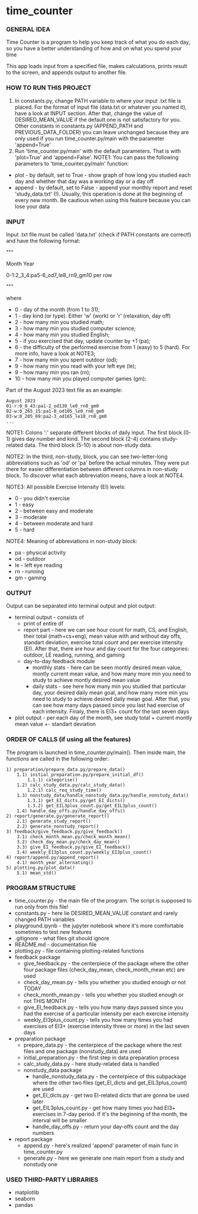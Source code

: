 # time_counter


### GENERAL IDEA
Time Counter is a program to help you keep track of what you do each day, so you have a better understanding of how and on what you spend your time

This app loads input from a specified file, makes calculations, prints result to the screen, and appends output to another file.


### HOW TO RUN THIS PROJECT
1) In constants.py, change PATH variable to where your input .txt file is placed. For the format of input file (data.txt or whatever you named it), have a look at INPUT section. After that, change the value of DESIRED_MEAN_VALUE if the default one is not satisfactory for you. Other constants in constants.py (APPEND_PATH and PREVIOUS_DATA_FOLDER) you can leave unchanged because they are only used if you run time_counter.py/main with the parameter 'append=True'
2) Run 'time_counter.py/main' with the default parameters. That is with 'plot=True' and 'append=False'.
NOTE1: You can pass the following parameters to 'time_counter.py/main' function:
- plot - by default, set to True - show graph of how long you studied each day and whether that day was a working day or a day off
- append - by default, set to False - append your monthly report and reset 'study_data.txt' (!). Usually, this operation is done at the beginning of every new month. Be cautious when using this feature because you can lose your data


### INPUT
Input .txt file must be called 'data.txt' (check if PATH constants are correct!) and have the following format:

"""

  Month Year
  
  0-1:2_3_4:pa5-6_od7_le8_rn9_gm10 per row

"""

where
- 0 - day of the month (from 1 to 31);
- 1 - day kind (or type). Either 'w' (work) or 'r' (relaxation, day off)
- 2 - how many min you studied math;
- 3 - how many min you studied computer science;
- 4 - how many min you studied English;
- 5 - if you exercised that day, update counter by +1 (pa);
- 6 - the difficulty of the performed exercise from 1 (easy) to 5 (hard). For more info, have a look at NOTE3;
- 7 - how many min you spent outdoor (od);
- 9 - how many min you read with your left eye (le);
- 9 - how many min you ran (rn);
- 10 - how many min you played computer games (gm);

Part of the August 2023 text file as an example:

    August 2023
    01-r:0_0_43:pa1-2_od130_le0_rn0_gm0
    02-w:0_265_15:pa1-0_od105_le0_rn0_gm0
    03-w:0_205_69:pa2-3_od165_le10_rn0_gm0
    ...

NOTE1: Colons ':' separate different blocks of daily input. The first block (0-1) gives day number and kind. The second block (2-4) contains study-related data. The third block (5-10) is about non-study data.

NOTE2: In the third, non-study, block, you can see two-letter-long abbreviations such as 'od' or 'pa' before the actual minutes. They were put there for easier differentiation between different columns in non-study block. To discover what each abbreviation means, have a look at NOTE4.

NOTE3: All possible Exercise Intensity (EI) levels:
- 0 - you didn't exercise
- 1 - easy
- 2 - between easy and moderate
- 3 - moderate
- 4 - between moderate and hard
- 5 - hard

NOTE4: Meaning of abbreviations in non-study block:
- pa - physical activity
- od - outdoor
- le - left eye reading
- rn - running
- gm - gaming


### OUTPUT
Output can be separated into terminal output and plot output:
- terminal output - consists of
    - print of entire df
    - report part - here we can see hour count for math, CS, and English, their total (math+cs+eng), mean value with and without day offs, standart deviation, exercise total count and per exercise intensity (EI). After that, there are hour and day count for the four categories: outdoor, LE reading, running, and gaming
    - day-to-day feedback module
        - monthly stats - here can be seen montly desired mean value, montly current mean value, and how many more min you need to study to achieve montly desired mean value
        - daily stats - see here how many min you studied that particular day, your desired daily mean goal, and how many more min you need to study to achieve desired daily mean goal. After that, you can see how many days passed since you last had exercise of each intensity. Finaly, there is EI3+ count for the last seven days
- plot output - per each day of the month, see study total + current montly mean value +- standart deviation


### ORDER OF CALLS (if using all the features)
The program is launched in time_counter.py/main(). Then inside main, the functions are called in the following order:

    1) preparation/prepare_data.py/prepare_data()
        1.1) initial_preparation.py/prepare_initial_df()
            1.1.1) categorise()
        1.2) calc_study_data.py/calc_study_data()
            1.2.1) calc_req_study_time()
        1.3) nonstudy_data/handle_nonstudy_data.py/handle_nonstudy_data()
            1.3.1) get_EI_dicts.py/get_EI_dicts()
            1.3.2) get_EIL3plus_count.py/get_EIL3plus_count()
        1.4) handle_day_offs.py/handle_day_offs()
    2) report/generate.py/generate_report()
        2.1) generate_study_report()
        2.2) generate_nonstudy_report()   
    3) feedback/give_feedback.py/give_feedback()
        3.1) check_month_mean.py/check_month_mean()
        3.2) check_day_mean.py/check_day_mean()
        3.3) give_EI_feedback.py/give_EI_feedback()
        3.4) weekly_EI3plus_count.py/weekly_EI3plus_count()  
    4) report/append.py/append_report()
        4.1) month_year_alternating()    
    5) plotting.py/plot_data()
        5.1) mean_std()


### PROGRAM STRUCTURE
- time_counter.py - the main file of the program. The script is supposed to run only from this file!
- constants.py - here lie DESIRED_MEAN_VALUE constant and rarely changed PATH variables
- playground.ipynb - the jupyter notebook where it's more comfortable sometimes to test new features
- .gitignore - what files git should ignore
- README.md - documentation file
- plotting.py - file containing plotting-related functions
- feedback package
    - give_feedback.py - the centerpiece of the package where the other four package files (check_day_mean, check_month_mean etc) are used
    - check_day_mean.py - tells you whether you studied enough or not TODAY
    - check_month_mean.py - tells you whether you studied enough or not THIS MONTH
    - give_EI_feedback.py - tells you how many days passed since you had the exercise of a particular intensity per each exercise intensity
    - weekly_EI3plus_count.py - tells you how many times you had exercises of EI3+ (exercise intensity three or more) in the last seven days
- preparation package
    - prepare_data.py - the centerpiece of the package where the rest files and one package (nonstudy_data) are used
    - initial_preparation.py - the first step in data preparation process
    - calc_study_data.py - here study-related data is handled
    - nonstudy_data package
        - handle_nonstudy_data.py - the centerpiece of this subpackage where the other two files (get_EI_dicts and get_EIL3plus_count) are used
        - get_EI_dicts.py - get two EI-related dicts that are gonna be used later
        - get_EIL3plus_count.py - get how many times you had EI3+ exercises in 7-day period. If it's the beginning of the month, the interval will be smaller
        - handle_day_offs.py - return your day-offs count and the day numbers
- report package
    - append.py - here's realized 'append' parameter of main func in time_counter.py
    - generate.py - here we generate one main report from a study and nonstudy one


### USED THIRD-PARTY LIBRARIES
- matplotlib
- seaborn
- pandas
